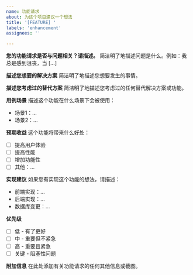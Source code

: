 ```yaml
---
name: 功能请求
about: 为这个项目建议一个想法
title: '[FEATURE] '
labels: 'enhancement'
assignees: ''

---
```


**您的功能请求是否与问题相关？请描述。**
简洁明了地描述问题是什么。例如：我总是感到沮丧，当 [...]

**描述您想要的解决方案**
简洁明了地描述您想要发生的事情。

**描述您考虑过的替代方案**
简洁明了地描述您考虑过的任何替代解决方案或功能。

**用例场景**
描述这个功能在什么场景下会被使用：
- 场景1：...
- 场景2：...

**预期收益**
这个功能将带来什么好处：
- [ ] 提高用户体验
- [ ] 提高性能
- [ ] 增加功能性
- [ ] 其他：...

**实现建议**
如果您有实现这个功能的想法，请描述：
- 前端实现：...
- 后端实现：...
- 数据库变更：...

**优先级**
- [ ] 低 - 有了更好
- [ ] 中 - 重要但不紧急
- [ ] 高 - 重要且紧急
- [ ] 关键 - 阻塞性问题

**附加信息**
在此处添加有关功能请求的任何其他信息或截图。